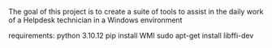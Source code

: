 The goal of this project is to create a suite of tools to assist in the daily work of a Helpdesk technician in a Windows environment

requirements:
    python 3.10.12
    pip install WMI
    sudo apt-get install libffi-dev
